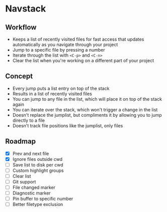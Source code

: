 # Navstack

## Workflow
- Keeps a list of recently visited files for fast access that updates automatically as you navigate through your project
- Jump to a specific file by pressing a number
- Iterate through the list with `<C-p>` and `<C-n>`
- Clear the list when you're working on a different part of your project

## Concept
- Every jump puts a list entry on top of the stack
- Results in a list of recently visited files
- You can jump to any file in the list, which will place it on top of the stack again
- You can iterate over the stack, which won't trigger a change in the list
- Doesn't replace the jumplist, but compliments it by allowing you to jump directly to a file
- Doesn't track file positions like the jumplist, only files

## Roadmap
- [x] Prev and next file
- [x] Ignore files outside cwd
- [ ] Save list to disk per cwd
- [ ] Custom highlight groups
- [ ] Clear list
- [ ] Git support
- [ ] File changed marker
- [ ] Diagnostic marker
- [ ] Pin buffer to specific number
- [ ] Better filetype exclusion
